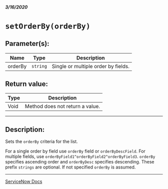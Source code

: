 ##### 3/16/2020
# `setOrderBy(orderBy)`
## Parameter(s):
| Name | Type | Description |
|---|---|---|
| orderBy | `string` | Single or multiple order by fields. |

## Return value:
| Type | Description |
|---|---|
| Void | Method does not return a value. |

---

## Description:
Sets the `orderBy` criteria for the list.

For a single order by field use `orderBy` field or `orderByDescField`.  For multiple fields, use `orderByField1^orderByField2^orderByField3`.  `orderBy` specifies ascending order and `orderByDesc` specifies descending.  These prefix `strings` are optional.  If not specified `orderBy` is assumed.

---

[ServiceNow Docs](https://developer.servicenow.com/dev.do#!/reference/api/newyork/client/r_GLV3-setOrderBy_S)